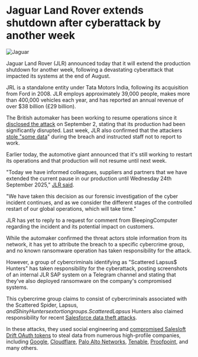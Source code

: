 # Jaguar Land Rover extends shutdown after cyberattack by another week

![Jaguar](https://www.bleepstatic.com/content/hl-images/2025/09/16/0_Jaguar.jpg)

Jaguar Land Rover (JLR) announced today that it will extend the production shutdown for another week, following a devastating cyberattack that impacted its systems at the end of August.

JRL is a standalone entity under Tata Motors India, following its acquisition from Ford in 2008\. JLR employs approximately 39,000 people, makes more than 400,000 vehicles each year, and has reported an annual revenue of over $38 billion (£29 billion).

The British automaker has been working to resume operations since it [disclosed the attack](https://www.bleepingcomputer.com/news/security/jaguar-land-rover-says-cyberattack-severely-disrupted-production/) on September 2, stating that its production had been significantly disrupted. Last week, JLR also confirmed that the attackers [stole "some data](https://www.bleepingcomputer.com/news/security/jaguar-land-rover-jlr-confirms-data-theft-after-recent-cyberattack/)" during the breach and instructed staff not to report to work.

Earlier today, the automotive giant announced that it's still working to restart its operations and that production will not resume until next week.

"Today we have informed colleagues, suppliers and partners that we have extended the current pause in our production until Wednesday 24th September 2025," [JLR said](https://media.jaguarlandrover.com/news/2025/09/statement-cyber-incident-2).

"We have taken this decision as our forensic investigation of the cyber incident continues, and as we consider the different stages of the controlled restart of our global operations, which will take time."

JLR has yet to reply to a request for comment from BleepingComputer regarding the incident and its potential impact on customers.

While the automaker confirmed the threat actors stole information from its network, it has yet to attribute the breach to a specific cybercrime group, and no known ransomware operation has taken responsibility for the attack.

However, a group of cybercriminals identifying as "Scattered Lapsus$ Hunters" has taken responsibility for the cyberattack, posting screenshots of an internal JLR SAP system on a Telegram channel and stating that they've also deployed ransomware on the company's compromised systems.

This cybercrime group claims to consist of cybercriminals associated with the Scattered Spider, Lapsus$, and ShinyHunters extortion groups. Scattered Lapsus$ Hunters also claimed responsibility for recent [Salesforce data theft attacks](https://www.bleepingcomputer.com/tag/salesforce/).

In these attacks, they used social engineering and [compromised Salesloft Drift OAuth tokens](https://www.bleepingcomputer.com/tag/Salesloft/) to steal data from numerous high-profile companies, including [Google](http://ogle-suffers-data-breach-in-ongoing-salesforce-data-theft-attacks/), [Cloudflare](https://www.bleepingcomputer.com/news/security/cloudflare-hit-by-data-breach-in-salesloft-drift-supply-chain-attack/), [Palo Alto Networks](https://www.bleepingcomputer.com/news/security/palo-alto-networks-data-breach-exposes-customer-info-support-cases/), [Tenable](https://www.tenable.com/blog/tenable-response-to-salesforce-and-salesloft-drift-incident), [Proofpoint](https://www.proofpoint.com/us/blog/corporate-news/salesloft-drift-supply-chain-incident-response), and many others.